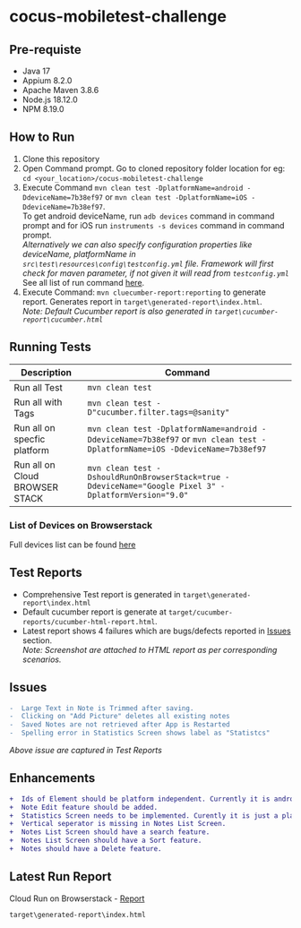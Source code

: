 # cocus-mobiletest-challenge
## Pre-requiste
- Java 17
- Appium 8.2.0
- Apache Maven 3.8.6
- Node.js 18.12.0
- NPM 8.19.0


## How to Run
1. Clone this repository
2. Open Command prompt. Go to cloned repository folder location for eg: `cd <your_location>/cocus-mobiletest-challenge`
3. Execute Command  `mvn clean test -DplatformName=android -DdeviceName=7b38ef97` or `mvn clean test -DplatformName=iOS -DdeviceName=7b38ef97`.
   <br/>To get android deviceName, run `adb devices` command in command prompt and for iOS run `instruments -s devices` command in command prompt.
   <br/> *Alternatively we can also specify configuration properties like deviceName, platformName in `src\test\resources\config\testconfig.yml` file. Framework will first check for maven parameter, if not given it will read from `testconfig.yml`*
    <br/> See all list of run command [here](https://github.com/sagarvarulegit/cocus-mobiletest-challenge#running-tests).
4. Execute Command: `mvn cluecumber-report:reporting` to generate report. Generates report in `target\generated-report\index.html`. 
   <br/>*Note: Default Cucumber report is also generated in `target\cucumber-report\cucumber.html`*


## Running Tests

|Description|Command|
|---|---|
|Run all Test| `mvn clean test`|
|Run all with Tags| `mvn clean test -D"cucumber.filter.tags=@sanity"` |
|Run all on specfic platform| `mvn clean test -DplatformName=android -DdeviceName=7b38ef97` or `mvn clean test -DplatformName=iOS -DdeviceName=7b38ef97`|
|Run all on Cloud BROWSER STACK | `mvn clean test -DshouldRunOnBrowserStack=true -DdeviceName="Google Pixel 3" -DplatformVersion="9.0"`|
### List of Devices on Browserstack
Full devices list can be found [here](https://www.browserstack.com/list-of-browsers-and-platforms/app_automate)



## Test Reports
- Comprehensive Test report is generated in `target\generated-report\index.html`
- Default cucumber report is generate at `target/cucumber-reports/cucumber-html-report.html`. 
- Latest report shows 4 failures which are bugs/defects reported in [Issues](https://github.com/sagarvarulegit/cocus-mobiletest-challenge#issues) section.
  <br/> *Note: Screenshot are attached to HTML report as per corresponding scenarios.*


## Issues
```diff
-  Large Text in Note is Trimmed after saving.
-  Clicking on "Add Picture" deletes all existing notes 
-  Saved Notes are not retrieved after App is Restarted
-  Spelling error in Statistics Screen shows label as "Statistcs"
```
*Above issue are captured in Test Reports*

## Enhancements
```diff
+  Ids of Element should be platform independent. Currently it is android specific.
+  Note Edit feature should be added.
+  Statistics Screen needs to be implemented. Curently it is just a placeholder.
+  Vertical seperator is missing in Notes List Screen.
+  Notes List Screen should have a search feature.
+  Notes List Screen should have a Sort feature.
+  Notes should have a Delete feature.
```


## Latest Run Report
Cloud Run on Browserstack - [Report](https://app-automate.browserstack.com/dashboard/v2/builds/916a0c4fb23b1d9c95827d12327a56496ede42d8/sessions/eda2ebede5b4f1c4a3da0ae80d76cf0c2ffae504?auth_token=7c1ae7304d9a8a4a32a324fa9d0c159e1d0d3465ef62600e1b9e3cafb83ebc02)

`target\generated-report\index.html`
